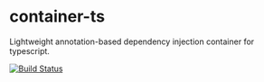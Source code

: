 # container-ts
Lightweight annotation-based dependency injection container for typescript.

[![Build Status](https://travis-ci.org/mserranom/container-ts.png?branch=master)](https://travis-ci.org/mserranom/container-ts)
